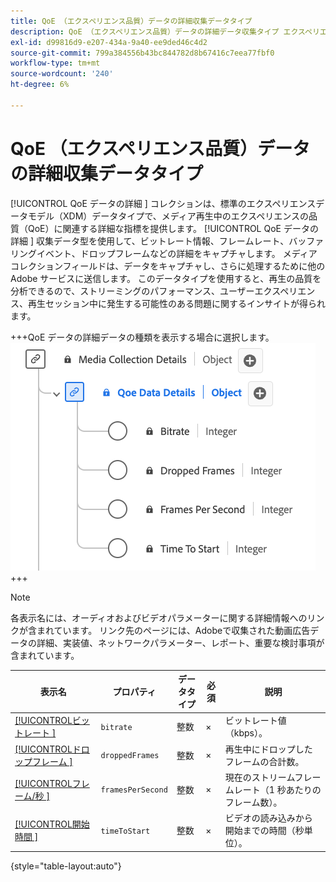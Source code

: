 ```yaml
---
title: QoE （エクスペリエンス品質）データの詳細収集データタイプ
description: QoE （エクスペリエンス品質）データの詳細データ収集タイプ エクスペリエンスデータモデル（XDM）データタイプについて説明します。
exl-id: d99816d9-e207-434a-9a40-ee9ded46c4d2
source-git-commit: 799a384556b43bc844782d8b67416c7eea77fbf0
workflow-type: tm+mt
source-wordcount: '240'
ht-degree: 6%

---
```


# QoE （エクスペリエンス品質）データの詳細収集データタイプ

[!UICONTROL QoE データの詳細 &#x200B;] コレクションは、標準のエクスペリエンスデータモデル（XDM）データタイプで、メディア再生中のエクスペリエンスの品質（QoE）に関連する詳細な指標を提供します。 [!UICONTROL QoE データの詳細 &#x200B;] 収集データ型を使用して、ビットレート情報、フレームレート、バッファリングイベント、ドロップフレームなどの詳細をキャプチャします。 メディアコレクションフィールドは、データをキャプチャし、さらに処理するために他のAdobe サービスに送信します。 このデータタイプを使用すると、再生の品質を分析できるので、ストリーミングのパフォーマンス、ユーザーエクスペリエンス、再生セッション中に発生する可能性のある問題に関するインサイトが得られます。

+++QoE データの詳細データの種類を表示する場合に選択します。
![QoE （エクスペリエンス品質）データの詳細収集データタイプの図。](../images/data-types/qoe-data-details-collection.png)
+++

>[!NOTE]
>
>各表示名には、オーディオおよびビデオパラメーターに関する詳細情報へのリンクが含まれています。 リンク先のページには、Adobeで収集された動画広告データの詳細、実装値、ネットワークパラメーター、レポート、重要な検討事項が含まれています。

| 表示名 | プロパティ | データタイプ | 必須 | 説明 |
|-------------------------------------------------------------------------------------------------------------------------------------------------------------------|--------------------------|-----------|-----------|---------------------------------------------------------------------------------------|
| [[!UICONTROL &#x200B; ビットレート &#x200B;]](https://experienceleague.adobe.com/docs/media-analytics/using/implementation/variables/quality-parameters.html#average-bitrate) | `bitrate` | 整数 | × | ビットレート値（kbps）。 |
| [[!UICONTROL &#x200B; ドロップフレーム &#x200B;]](https://experienceleague.adobe.com/docs/media-analytics/using/implementation/variables/quality-parameters.html#dropped-frames) | `droppedFrames` | 整数 | × | 再生中にドロップしたフレームの合計数。 |
| [[!UICONTROL &#x200B; フレーム/秒 &#x200B;]](https://experienceleague.adobe.com/docs/media-analytics/using/implementation/variables/quality-parameters.html#frames-per-second) | `framesPerSecond` | 整数 | × | 現在のストリームフレームレート（1 秒あたりのフレーム数）。 |
| [[!UICONTROL &#x200B; 開始時間 &#x200B;]](https://experienceleague.adobe.com/docs/media-analytics/using/implementation/variables/quality-parameters.html#time-to-start-1) | `timeToStart` | 整数 | × | ビデオの読み込みから開始までの時間（秒単位）。 |

{style="table-layout:auto"}

